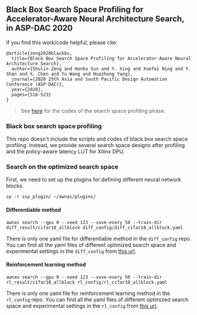 Black Box Search Space Profiling for Accelerator-Aware Neural Architecture Search, in ASP-DAC 2020
--------

If you find this work/code helpful, please cite:
```
@article{zeng2020blackbs,
  title={Black Box Search Space Profiling for Accelerator-Aware Neural Architecture Search},
  author={Shulin Zeng and Hanbo Sun and Y. Xing and Xuefei Ning and Y. Shan and X. Chen and Yu Wang and Huazhong Yang},
  journal={2020 25th Asia and South Pacific Design Automation Conference (ASP-DAC)},
  year={2020},
  pages={518-523}
}
```

> See [here](https://github.com/patrick22414/ssprofile) for the codes of the search space profiling phase.

### Black box search space profiling

This repo doesn't include the scripts and codes of black box search space profiling. Instead, we provide several search space designs after profiling and the policy-aware latency LUT for Xilinx DPU.

### Search on the optimized search space

First, we need to set up the plugins for defining different neural network blocks.

`cp -r ssp_plugin/ ~/awnas/plugins/`

#### Differentiable method

`awnas search --gpu 0 --seed 123 --save-every 50 --train-dir diff_result/cifar10_allblock diff_config/diff_cifar10_allblock.yaml`

There is only one yaml file for differentiable method in the `diff_config` repo. You can find all the yaml files of different optimized search space and experimental settings in the `diff_config` from [this url](https://cloud.tsinghua.edu.cn/f/9f2dbf9f9c514981aaa3/?dl=1). 

#### Reinforcement learning method

`awnas search --gpu 0 --seed 123 --save-every 50 --train-dir rl_result/cifar10_allblock rl_config/rl_cifar10_allblock.yaml`

There is only one yaml file for reinforcement learning method in the `rl_config` repo. You can find all the yaml files of different optimized search space and experimental settings in the `rl_config` from [this url](https://cloud.tsinghua.edu.cn/f/9f2dbf9f9c514981aaa3/?dl=1).